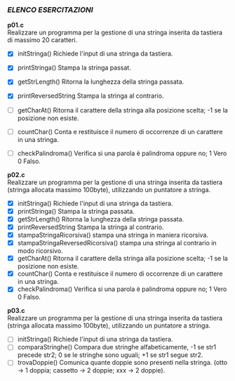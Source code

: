 ### *ELENCO ESERCITAZIONI*

**p01.c**  
Realizzare un programma per la gestione di una stringa inserita da tastiera di massimo 20 caratteri.
- [x] initStringa() Richiede l'input di una stringa da tastiera.
- [x] printStringa() Stampa la stringa passat.
- [x] getStrLength() Ritorna la lunghezza della stringa passata.
- [x] printReversedString Stampa la stringa al contrario.
- [ ] getCharAt() Ritorna il carattere della stringa alla posizione scelta; -1 se la posizione non esiste.
- [ ] countChar() Conta e restituisce il numero di occorrenze di un carattere in una stringa.
- [ ] checkPalindroma() Verifica si una parola è palindroma oppure no; 1 Vero 0 Falso. 


**p02.c**  
Realizzare un programma per la gestione di una stringa inserita da tastiera (stringa allocata massimo 100byte), utilizzando un puntatore a stringa.
- [x] initStringa() Richiede l'input di una stringa da tastiera.
- [x] printStringa() Stampa la stringa passata.
- [x] getStrLength() Ritorna la lunghezza della stringa passata.
- [x] printReversedString Stampa la stringa al contrario.
- [x] stampaStringaRicorsiva() stampa una stringa in maniera ricorsiva.
- [x] stampaStringaReversedRicorsiva() stampa una stringa al contrario in modo ricorsivo.
- [x] getCharAt() Ritorna il carattere della stringa alla posizione scelta; -1 se la posizione non esiste.
- [x] countChar() Conta e restituisce il numero di occorrenze di un carattere in una stringa.
- [x] checkPalindroma() Verifica si una parola è palindroma oppure no; 1 Vero 0 Falso.

**p03.c**  
Realizzare un programma per la gestione di una stringa inserita da tastiera (stringa allocata massimo 100byte), utilizzando un puntatore a stringa.
- [ ] initStringa() Richiede l'input di una stringa da tastiera.
- [ ] comparaStringhe() Compara due stringhe alfabeticamente, -1 se str1 precede str2; 0 se le stringhe sono uguali; +1 se str1 segue str2.
- [ ] trovaDoppie() Comunica quante doppie sono presenti nella stringa. (otto -> 1 doppia; cassetto -> 2 doppie; xxx -> 2 doppie).